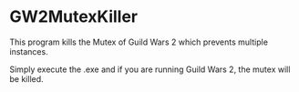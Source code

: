 # GW2MutexKiller
This program kills the Mutex of Guild Wars 2 which prevents multiple instances.

Simply execute the .exe and if you are running Guild Wars 2, the mutex will be killed.
